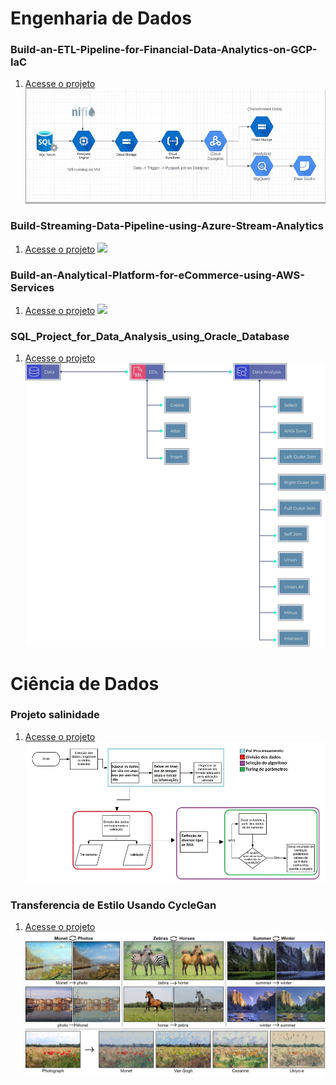 # Engenharia de Dados
### Build-an-ETL-Pipeline-for-Financial-Data-Analytics-on-GCP-IaC
1. [Acesse o projeto](https://github.com/Antonio-Borges-Rufino/Build-an-ETL-Pipeline-for-Financial-Data-Analytics-on-GCP-IaC) 
![](https://github.com/Antonio-Borges-Rufino/Build-an-ETL-Pipeline-for-Financial-Data-Analytics-on-GCP-IaC/raw/main/Architecture.webp)
### Build-Streaming-Data-Pipeline-using-Azure-Stream-Analytics
1. [Acesse o projeto](https://github.com/Antonio-Borges-Rufino/Build-Streaming-Data-Pipeline-using-Azure-Stream-Analytics/blob/main/README.md) 
![](https://github.com/Antonio-Borges-Rufino/Build-Streaming-Data-Pipeline-using-Azure-Stream-Analytics/assets/86124443/480f3612-0e16-4033-b723-e570f58a929d)
### Build-an-Analytical-Platform-for-eCommerce-using-AWS-Services
1. [Acesse o projeto](https://github.com/Antonio-Borges-Rufino/Build-an-Analytical-Platform-for-eCommerce-using-AWS-Services) 
![](https://github.com/Antonio-Borges-Rufino/Build-an-Analytical-Platform-for-eCommerce-using-AWS-Services/assets/86124443/2c6009fe-f5b0-4e15-8648-7b3f9c50168c)
### SQL_Project_for_Data_Analysis_using_Oracle_Database
1. [Acesse o projeto](https://github.com/Antonio-Borges-Rufino/SQL_Project_for_Data_Analysis_using_Oracle_Database/edit/main/README.md) 
![](https://github.com/Antonio-Borges-Rufino/SQL_Project_for_Data_Analysis_using_Oracle_Database/blob/main/3596zn01.png)  

# Ciência de Dados
### Projeto salinidade
1. [Acesse o projeto](https://github.com/Antonio-Borges-Rufino/Projeto_Salinidade)
![](https://github.com/Antonio-Borges-Rufino/Projeto_Salinidade/blob/main/Nova%20pasta/pipeline.jpg)
### Transferencia de Estilo Usando CycleGan
1. [Acesse o projeto](https://github.com/Antonio-Borges-Rufino/Traducao_Imagem)
![](https://github.com/Antonio-Borges-Rufino/Traducao_Imagem/blob/main/293254426-c58784fe-ac92-46ff-9733-9845b91f9688.png)
